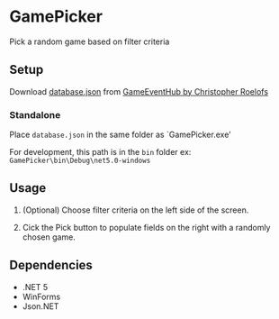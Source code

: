 # GamePicker
 Pick a random game based on filter criteria

## Setup
 Download [database.json](https://github.com/christopher-roelofs/GameEventHub/raw/main/database.json) from [GameEventHub by Christopher Roelofs](https://github.com/christopher-roelofs/GameEventHub)
 
### Standalone
 Place `database.json` in the same folder as `GamePicker.exe'
 
 For development, this path is in the `bin` folder ex: `GamePicker\bin\Debug\net5.0-windows`

## Usage
 1. (Optional) Choose filter criteria on the left side of the screen.

 2. Cick the Pick button to populate fields on the right with a randomly chosen game.

## Dependencies
 - .NET 5
 - WinForms
 - Json.NET
